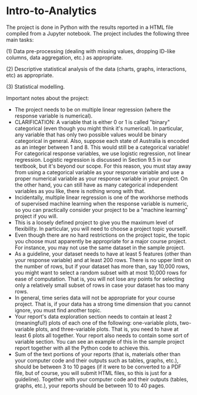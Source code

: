 # Intro-to-Analytics
 The project is done in Python with the results reported in a HTML file compiled from a Jupyter notebook. The project includes the following three main tasks:

(1) Data pre-processing (dealing with missing values, dropping ID-like columns, data aggregation, etc.) as appropriate.

(2) Descriptive statistical analysis of the data (charts, graphs, interactions, etc) as appropriate.

(3) Statistical modelling. 

 

Important notes about the project:
* The project needs to be on multiple linear regression (where the response variable is numerical).
* CLARIFICATION: A variable that is either 0 or 1 is called "binary" categorical (even though you might think it's numerical). In particular, any variable that has only two possible values would be binary categorical in general. Also, suppose each state of Australia is encoded as an integer between 1 and 8. This would still be a categorical variable! For categorical response variables, we use logistic regression, not linear regression. Logistic regression is discussed in Section 9.5 in our textbook, but it's beyond our scope. For this reason, you must stay away from using a categorical variable as your response variable and use a proper numerical variable as your response variable in your project. On the other hand, you can still have as many categorical independent variables as you like, there is nothing wrong with that.
* Incidentally, multiple linear regression is one of the workhorse methods of supervised machine learning when the response variable is numeric, so you can practically consider your project to be a "machine learning" project if you will.
* This is a loosely defined project to give you the maximum level of flexibility. In particular, you will need to choose a project topic yourself.
* Even though there are no hard restrictions on the project topic, the topic you choose must apparently be appropriate for a major course project. For instance, you may not use the same dataset in the sample project.
* As a guideline, your dataset needs to have at least 5 features (other than your response variable) and at least 200 rows. There is no upper limit on the number of rows, but if your dataset has more than, say 10,000 rows, you might want to select a random subset with at most 10,000 rows for ease of computation. That is, you will not lose any points for selecting only a relatively small subset of rows in case your dataset has too many rows.
* In general, time series data will not be appropriate for your course project. That is, if your data has a strong time dimension that you cannot ignore, you must find another topic.
* Your report's data exploration section needs to contain at least 2 (meaningful!) plots of each one of the following: one-variable plots, two-variable plots, and three-variable plots. That is, you need to have at least 6 plots all together. Your report also needs to contain some sort of variable section. You can see an example of this in the sample project report together with all the Python code to achieve this. 
* Sum of the text portions of your reports (that is, materials other than your computer code and their outputs such as tables, graphs, etc.), should be between 3 to 10 pages (if it were to be converted to a PDF file, but of course, you will submit HTML files, so this is just for a guideline). Together with your computer code and their outputs (tables, graphs, etc.), your reports should be between 10 to 40 pages.
